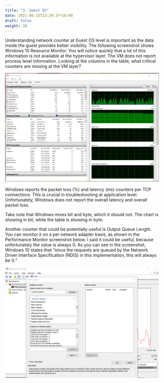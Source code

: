 ```yaml
---
title: "3. Guest OS"
date: 2021-06-15T13:29:37+10:00
draft: false
weight: 30
---
```


Understanding network counter at Guest OS level is important as the data inside the guest provides better visibility. The following screenshot shows Windows 10 Resource Monitor. You will notice quickly that a lot of this information is not available at the hypervisor layer. The VM does not report process level information. Looking at the columns in the table, what critical counters are missing at the VM layer?

![](2.5.3-fig-1.png)

Windows reports the packet loss (%) and latency (ms) counters per TCP connections. This is crucial in troubleshooting at application level. Unfortunately, Windows does not report the overall latency and overall packet loss.

Take note that Windows mixes bit and byte, which it should not. The chart is showing in bit, while the table is showing in byte.

Another counter that could be potentially useful is Output Queue Length. You can monitor it on a per network adapter basis, as shown in the Performance Monitor screenshot below. I said it could be useful, because unfortunately the value is always 0. As you can see in the screenshot, Windows 10 states that “since the requests are queued by the Network Driver Interface Specification (NDIS) in this implementation, this will always be 0.“

![](2.5.3-fig-2.png)